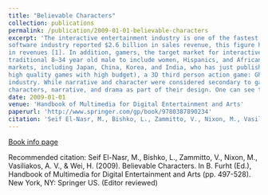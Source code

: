 ```yaml
---
title: "Believable Characters"
collection: publications
permalink: /publication/2009-01-01-believable-characters
excerpt: 'The interactive entertainment industry is one of the fastest growing industries in the world. In 1996, the U.S. entertainment
software industry reported $2.6 billion in sales revenue, this figure has more than tripled in 2007 yielding $9.5 billion
in revenues [1]. In addition, gamers, the target market for interactive entertainment products, are now reaching beyond the
traditional 8–34 year old male to include women, Hispanics, and African Americans [2]. This trend has been observed in several
markets, including Japan, China, Korea, and India, who has just published their first international AAA title (defined as
high quality games with high budget), a 3D third person action game: Ghajini – The Game [3]. The topic of believable characters is becoming a central issue when designing and developing games for today’s game
industry. While narrative and character were considered secondary to game mechanics, games are currently evolving to integrate
characters, narrative, and drama as part of their design. One can see this pattern through the emergence of games like Assassin’s Creed (published by Ubisoft 2008), Hotel Dusk (published by Nintendo 2007), and Prince of Persia series (published by Ubisoft), which emphasized character and narrative as part of their design.'
date: 2009-01-01
venue: 'Handbook of Multimedia for Digital Entertainment and Arts'
paperurl: 'http://www.springer.com/gp/book/9780387890234'
citation: 'Seif El-Nasr, M., Bishko, L., Zammitto, V., Nixon, M., Vasiliakos, A. V., &amp; Wei, H. (2009). Believable Characters. In B. Furht (Ed.), Handbook of Multimedia for Digital Entertainment and Arts (pp. 497-528). New York, NY: Springer US. (Editor reviewed)'
---
```

[Book info page](http://www.springer.com/gp/book/9780387890234)

Recommended citation: Seif El-Nasr, M., Bishko, L., Zammitto, V., Nixon, M., Vasiliakos, A. V., & Wei, H. (2009). Believable Characters. In B. Furht (Ed.), Handbook of Multimedia for Digital Entertainment and Arts (pp. 497-528). New York, NY: Springer US. (Editor reviewed)
